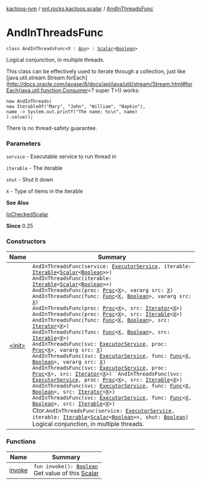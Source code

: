 [kactoos-jvm](../../index.md) / [nnl.rocks.kactoos.scalar](../index.md) / [AndInThreadsFunc](./index.md)

# AndInThreadsFunc

`class AndInThreadsFunc<X : `[`Any`](https://kotlinlang.org/api/latest/jvm/stdlib/kotlin/-any/index.html)`> : `[`Scalar`](../../nnl.rocks.kactoos/-scalar/index.md)`<`[`Boolean`](https://kotlinlang.org/api/latest/jvm/stdlib/kotlin/-boolean/index.html)`>`

Logical conjunction, in multiple threads.

This class can be effectively used to iterate through a collection, just like [java.util.stream.Stream.forEach](http://docs.oracle.com/javase/8/docs/api/java/util/stream/Stream.html#forEach(java.util.function.Consumer<? super T>)) works:

```
new AndInThreads(
new IterableOf("Mary", "John", "William", "Napkin"),
name -> System.out.printf("The name: %s\n", name)
).value();
```

There is no thread-safety guarantee.

### Parameters

`service` - Executable service to run thread in

`iterable` - The iterable

`shut` - Shut it down

`X` - Type of items in the iterable

**See Also**

[IoCheckedScalar](../-io-checked-scalar/index.md)

**Since**
0.25

### Constructors

| Name | Summary |
|---|---|
| [&lt;init&gt;](-init-.md) | `AndInThreadsFunc(service: `[`ExecutorService`](http://docs.oracle.com/javase/8/docs/api/java/util/concurrent/ExecutorService.html)`, iterable: `[`Iterable`](https://kotlinlang.org/api/latest/jvm/stdlib/kotlin.collections/-iterable/index.html)`<`[`Scalar`](../../nnl.rocks.kactoos/-scalar/index.md)`<`[`Boolean`](https://kotlinlang.org/api/latest/jvm/stdlib/kotlin/-boolean/index.html)`>>)`<br>`AndInThreadsFunc(iterable: `[`Iterable`](https://kotlinlang.org/api/latest/jvm/stdlib/kotlin.collections/-iterable/index.html)`<`[`Scalar`](../../nnl.rocks.kactoos/-scalar/index.md)`<`[`Boolean`](https://kotlinlang.org/api/latest/jvm/stdlib/kotlin/-boolean/index.html)`>>)`<br>`AndInThreadsFunc(proc: `[`Proc`](../../nnl.rocks.kactoos/-proc/index.md)`<`[`X`](index.md#X)`>, vararg src: `[`X`](index.md#X)`)`<br>`AndInThreadsFunc(func: `[`Func`](../../nnl.rocks.kactoos/-func/index.md)`<`[`X`](index.md#X)`, `[`Boolean`](https://kotlinlang.org/api/latest/jvm/stdlib/kotlin/-boolean/index.html)`>, vararg src: `[`X`](index.md#X)`)`<br>`AndInThreadsFunc(proc: `[`Proc`](../../nnl.rocks.kactoos/-proc/index.md)`<`[`X`](index.md#X)`>, src: `[`Iterator`](https://kotlinlang.org/api/latest/jvm/stdlib/kotlin.collections/-iterator/index.html)`<`[`X`](index.md#X)`>)`<br>`AndInThreadsFunc(proc: `[`Proc`](../../nnl.rocks.kactoos/-proc/index.md)`<`[`X`](index.md#X)`>, src: `[`Iterable`](https://kotlinlang.org/api/latest/jvm/stdlib/kotlin.collections/-iterable/index.html)`<`[`X`](index.md#X)`>)`<br>`AndInThreadsFunc(func: `[`Func`](../../nnl.rocks.kactoos/-func/index.md)`<`[`X`](index.md#X)`, `[`Boolean`](https://kotlinlang.org/api/latest/jvm/stdlib/kotlin/-boolean/index.html)`>, src: `[`Iterator`](https://kotlinlang.org/api/latest/jvm/stdlib/kotlin.collections/-iterator/index.html)`<`[`X`](index.md#X)`>)`<br>`AndInThreadsFunc(func: `[`Func`](../../nnl.rocks.kactoos/-func/index.md)`<`[`X`](index.md#X)`, `[`Boolean`](https://kotlinlang.org/api/latest/jvm/stdlib/kotlin/-boolean/index.html)`>, src: `[`Iterable`](https://kotlinlang.org/api/latest/jvm/stdlib/kotlin.collections/-iterable/index.html)`<`[`X`](index.md#X)`>)`<br>`AndInThreadsFunc(svc: `[`ExecutorService`](http://docs.oracle.com/javase/8/docs/api/java/util/concurrent/ExecutorService.html)`, proc: `[`Proc`](../../nnl.rocks.kactoos/-proc/index.md)`<`[`X`](index.md#X)`>, vararg src: `[`X`](index.md#X)`)`<br>`AndInThreadsFunc(svc: `[`ExecutorService`](http://docs.oracle.com/javase/8/docs/api/java/util/concurrent/ExecutorService.html)`, func: `[`Func`](../../nnl.rocks.kactoos/-func/index.md)`<`[`X`](index.md#X)`, `[`Boolean`](https://kotlinlang.org/api/latest/jvm/stdlib/kotlin/-boolean/index.html)`>, vararg src: `[`X`](index.md#X)`)`<br>`AndInThreadsFunc(svc: `[`ExecutorService`](http://docs.oracle.com/javase/8/docs/api/java/util/concurrent/ExecutorService.html)`, proc: `[`Proc`](../../nnl.rocks.kactoos/-proc/index.md)`<`[`X`](index.md#X)`>, src: `[`Iterator`](https://kotlinlang.org/api/latest/jvm/stdlib/kotlin.collections/-iterator/index.html)`<`[`X`](index.md#X)`>)``AndInThreadsFunc(svc: `[`ExecutorService`](http://docs.oracle.com/javase/8/docs/api/java/util/concurrent/ExecutorService.html)`, proc: `[`Proc`](../../nnl.rocks.kactoos/-proc/index.md)`<`[`X`](index.md#X)`>, src: `[`Iterable`](https://kotlinlang.org/api/latest/jvm/stdlib/kotlin.collections/-iterable/index.html)`<`[`X`](index.md#X)`>)`<br>`AndInThreadsFunc(svc: `[`ExecutorService`](http://docs.oracle.com/javase/8/docs/api/java/util/concurrent/ExecutorService.html)`, func: `[`Func`](../../nnl.rocks.kactoos/-func/index.md)`<`[`X`](index.md#X)`, `[`Boolean`](https://kotlinlang.org/api/latest/jvm/stdlib/kotlin/-boolean/index.html)`>, src: `[`Iterator`](https://kotlinlang.org/api/latest/jvm/stdlib/kotlin.collections/-iterator/index.html)`<`[`X`](index.md#X)`>)`<br>`AndInThreadsFunc(svc: `[`ExecutorService`](http://docs.oracle.com/javase/8/docs/api/java/util/concurrent/ExecutorService.html)`, func: `[`Func`](../../nnl.rocks.kactoos/-func/index.md)`<`[`X`](index.md#X)`, `[`Boolean`](https://kotlinlang.org/api/latest/jvm/stdlib/kotlin/-boolean/index.html)`>, src: `[`Iterable`](https://kotlinlang.org/api/latest/jvm/stdlib/kotlin.collections/-iterable/index.html)`<`[`X`](index.md#X)`>)`<br>Ctor.`AndInThreadsFunc(service: `[`ExecutorService`](http://docs.oracle.com/javase/8/docs/api/java/util/concurrent/ExecutorService.html)`, iterable: `[`Iterable`](https://kotlinlang.org/api/latest/jvm/stdlib/kotlin.collections/-iterable/index.html)`<`[`Scalar`](../../nnl.rocks.kactoos/-scalar/index.md)`<`[`Boolean`](https://kotlinlang.org/api/latest/jvm/stdlib/kotlin/-boolean/index.html)`>>, shut: `[`Boolean`](https://kotlinlang.org/api/latest/jvm/stdlib/kotlin/-boolean/index.html)`)`<br>Logical conjunction, in multiple threads. |

### Functions

| Name | Summary |
|---|---|
| [invoke](invoke.md) | `fun invoke(): `[`Boolean`](https://kotlinlang.org/api/latest/jvm/stdlib/kotlin/-boolean/index.html)<br>Get value of this [Scalar](../../nnl.rocks.kactoos/-scalar/index.md) |
